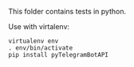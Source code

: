 This folder contains tests in python.

Use with virtalenv:

    virtualenv env
    . env/bin/activate
    pip install pyTelegramBotAPI

    
